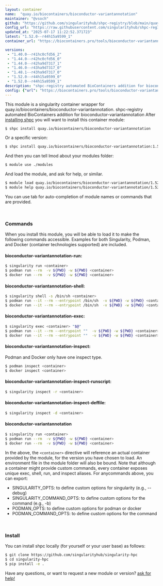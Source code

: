 ```yaml
---
layout: container
name:  "quay.io/biocontainers/bioconductor-variantannotation"
maintainer: "@vsoch"
github: "https://github.com/singularityhub/shpc-registry/blob/main/quay.io/biocontainers/bioconductor-variantannotation/container.yaml"
config_url: "https://raw.githubusercontent.com/singularityhub/shpc-registry/main/quay.io/biocontainers/bioconductor-variantannotation/container.yaml"
updated_at: "2025-07-17 11:22:52.371723"
latest: "1.52.0--r44h15a9599_1"
container_url: "https://biocontainers.pro/tools/bioconductor-variantannotation"

versions:
 - "1.40.0--r41hc0cfd56_2"
 - "1.44.0--r42hc0cfd56_0"
 - "1.44.0--r42ha9d7317_1"
 - "1.46.0--r43ha9d7317_0"
 - "1.48.1--r43ha9d7317_0"
 - "1.52.0--r44h15a9599_0"
 - "1.52.0--r44h15a9599_1"
description: "shpc-registry automated BioContainers addition for bioconductor-variantannotation"
config: {"url": "https://biocontainers.pro/tools/bioconductor-variantannotation", "maintainer": "@vsoch", "description": "shpc-registry automated BioContainers addition for bioconductor-variantannotation", "latest": {"1.52.0--r44h15a9599_1": "sha256:a116d7b3d473fb371f28333d886b7e1fc704d8247c802304b06cd92a1e14205e"}, "tags": {"1.40.0--r41hc0cfd56_2": "sha256:eeccbb621feb9bcdf9b55a02834d9f62ffd3909f4509e2defb0f8d1f5bb22dad", "1.44.0--r42hc0cfd56_0": "sha256:505b9bc00389502deb5aaac8f57e0a540fde55f03cdf76f03eb8876b4ea44d12", "1.44.0--r42ha9d7317_1": "sha256:3db56442078130a4b204f9a8f3aeff4c58a858ce5461ec656643e6906ffd9931", "1.46.0--r43ha9d7317_0": "sha256:8cddd83e028d0cba5ee6f50ac3948b7b38928eebd06c5b5c764774dd806a061e", "1.48.1--r43ha9d7317_0": "sha256:79e5fe260409f903a07780a148623f1d1273c04849b63317401276869525bbf8", "1.52.0--r44h15a9599_0": "sha256:ecca3455dc767b969aa175e467c71caab0b20ae8870da0c91d3091d0b6f906b4", "1.52.0--r44h15a9599_1": "sha256:a116d7b3d473fb371f28333d886b7e1fc704d8247c802304b06cd92a1e14205e"}, "docker": "quay.io/biocontainers/bioconductor-variantannotation"}
---
```


This module is a singularity container wrapper for quay.io/biocontainers/bioconductor-variantannotation.
shpc-registry automated BioContainers addition for bioconductor-variantannotation
After [installing shpc](#install) you will want to install this container module:


```bash
$ shpc install quay.io/biocontainers/bioconductor-variantannotation
```

Or a specific version:

```bash
$ shpc install quay.io/biocontainers/bioconductor-variantannotation:1.52.0--r44h15a9599_1
```

And then you can tell lmod about your modules folder:

```bash
$ module use ./modules
```

And load the module, and ask for help, or similar.

```bash
$ module load quay.io/biocontainers/bioconductor-variantannotation/1.52.0--r44h15a9599_1
$ module help quay.io/biocontainers/bioconductor-variantannotation/1.52.0--r44h15a9599_1
```

You can use tab for auto-completion of module names or commands that are provided.

<br>

### Commands

When you install this module, you will be able to load it to make the following commands accessible.
Examples for both Singularity, Podman, and Docker (container technologies supported) are included.

#### bioconductor-variantannotation-run:

```bash
$ singularity run <container>
$ podman run --rm  -v ${PWD} -w ${PWD} <container>
$ docker run --rm  -v ${PWD} -w ${PWD} <container>
```

#### bioconductor-variantannotation-shell:

```bash
$ singularity shell -s /bin/sh <container>
$ podman run --it --rm --entrypoint /bin/sh  -v ${PWD} -w ${PWD} <container>
$ docker run --it --rm --entrypoint /bin/sh  -v ${PWD} -w ${PWD} <container>
```

#### bioconductor-variantannotation-exec:

```bash
$ singularity exec <container> "$@"
$ podman run --it --rm --entrypoint ""  -v ${PWD} -w ${PWD} <container> "$@"
$ docker run --it --rm --entrypoint ""  -v ${PWD} -w ${PWD} <container> "$@"
```

#### bioconductor-variantannotation-inspect:

Podman and Docker only have one inspect type.

```bash
$ podman inspect <container>
$ docker inspect <container>
```

#### bioconductor-variantannotation-inspect-runscript:

```bash
$ singularity inspect -r <container>
```

#### bioconductor-variantannotation-inspect-deffile:

```bash
$ singularity inspect -d <container>
```



#### bioconductor-variantannotation

```bash
$ singularity run <container>
$ podman run --rm  -v ${PWD} -w ${PWD} <container>
$ docker run --rm  -v ${PWD} -w ${PWD} <container>
```


In the above, the `<container>` directive will reference an actual container provided
by the module, for the version you have chosen to load. An environment file in the
module folder will also be bound. Note that although a container
might provide custom commands, every container exposes unique exec, shell, run, and
inspect aliases. For anycommands above, you can export:

 - SINGULARITY_OPTS: to define custom options for singularity (e.g., --debug)
 - SINGULARITY_COMMAND_OPTS: to define custom options for the command (e.g., -b)
 - PODMAN_OPTS: to define custom options for podman or docker
 - PODMAN_COMMAND_OPTS: to define custom options for the command

<br>

### Install

You can install shpc locally (for yourself or your user base) as follows:

```bash
$ git clone https://github.com/singularityhub/singularity-hpc
$ cd singularity-hpc
$ pip install -e .
```

Have any questions, or want to request a new module or version? [ask for help!](https://github.com/singularityhub/singularity-hpc/issues)